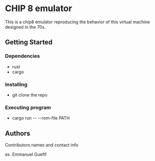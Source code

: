 # CHIP 8 emulator

This is a chip8 emulator reproducing the behavior of this virtual machine designed in the 70s.

## Getting Started

### Dependencies

* rust
* cargo

### Installing

* git clone the repo

### Executing program

* cargo run -- --rom-file PATH

## Authors

Contributors names and contact info

ex. Emmanuel Guefif
